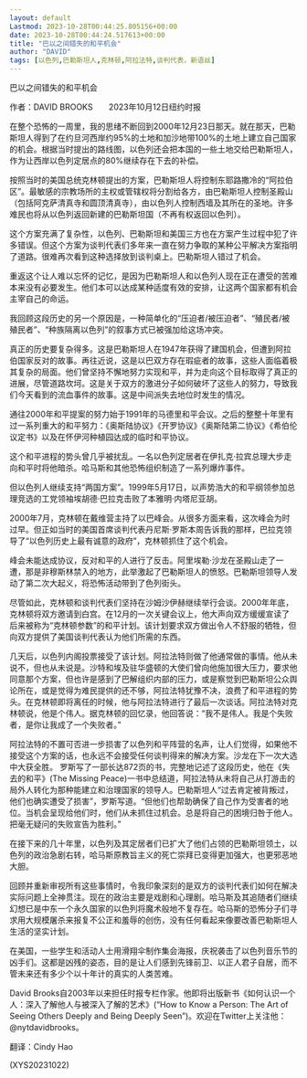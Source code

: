 ```yaml
---
layout: default
Lastmod: 2023-10-28T00:44:25.805156+00:00
date: 2023-10-28T00:44:24.517613+00:00
title: "巴以之间错失的和平机会"
author: "DAVID"
tags: [以色列,巴勒斯坦人,克林顿,阿拉法特,谈判代表，新语丝]
---
```


巴以之间错失的和平机会

作者：DAVID BROOKS　　2023年10月12日纽约时报

在整个恐怖的一周里，我的思绪不断回到2000年12月23日那天。就在那天，巴勒斯坦人得到了在约旦河西岸约95%的土地和加沙地带100%的土地上建立自己国家的机会。根据当时提出的路线图，以色列还会把本国的一些土地交给巴勒斯坦人，作为让西岸以色列定居点的80%继续存在下去的补偿。

按照当时的美国总统克林顿提出的方案，巴勒斯坦人将控制东耶路撒冷的“阿拉伯区”。最敏感的宗教场所的主权或管辖权将分割给各方，由巴勒斯坦人控制圣殿山（包括阿克萨清真寺和圆顶清真寺），由以色列人控制西墙及其所在的圣地。许多难民也将从以色列返回新建的巴勒斯坦国（不再有权返回以色列）。

这个方案充满了复杂性，以色列、巴勒斯坦和美国三方也在方案产生过程中犯了许多错误。但这个方案为谈判代表们多年来一直在努力争取的某种公平解决方案指明了道路。很难再次看到这种选择放到谈判桌上。巴勒斯坦人错过了机会。

重返这个让人难以忘怀的记忆，是因为巴勒斯坦人和以色列人现在正在遭受的苦难本来没有必要发生。他们本可以达成某种适度有效的安排，让这两个国家都有机会主宰自己的命运。

我回顾这段历史的另一个原因是，一种简单化的“压迫者/被压迫者”、“殖民者/被殖民者”、“种族隔离以色列”的叙事方式已被强加给这场冲突。

真正的历史要复杂得多。这是巴勒斯坦人在1947年获得了建国机会，但遭到阿拉伯国家反对的故事。再往近说，这是以巴双方存在瑕疵者的故事，这些人面临着极其复杂的局面。他们曾坚持不懈地努力实现和平，并为走向这个目标取得了真正的进展，尽管道路坎坷。这是关于双方的激进分子如何破坏了这些人的努力，导致我们今天看到的流血事件的故事。这是中间派失去地位时发生的情况。

通往2000年和平提案的努力始于1991年的马德里和平会议。之后的整整十年里有过一系列重大的和平努力：《奥斯陆协议》《开罗协议》《奥斯陆第二协议》《希伯伦议定书》以及在怀伊河种植园达成的临时和平协议。

这个和平进程的势头曾几乎被扰乱。一名以色列定居者在伊扎克·拉宾总理大步走向和平时将他暗杀。哈马斯和其他恐怖组织制造了一系列爆炸事件。

但以色列人继续支持“两国方案”。1999年5月17日，以声势浩大的和平纲领参加总理竞选的工党领袖埃胡德·巴拉克击败了本雅明·内塔尼亚胡。

2000年7月，克林顿在戴维营主持了以巴峰会。从很多方面来看，这次峰会为时过早。但正如当时的美国首席谈判代表丹尼斯·罗斯本周告诉我的那样，巴拉克领导了“以色列历史上最有诚意的政府”，克林顿抓住了这个机会。

峰会未能达成协议，反对和平的人进行了反击。阿里埃勒·沙龙在圣殿山走了一遭，那是非穆斯林禁入的地方，此举激起了巴勒斯坦人的愤怒。巴勒斯坦领导人发动了第二次大起义，将恐怖活动带到了色列街头。

尽管如此，克林顿和谈判代表们坚持在沙姆沙伊赫继续举行会谈。2000年年底，克林顿将双方邀请到白宫。在12月的一次关键会议上，他大声向双方缓缓宣读了后来被称为“克林顿参数”的和平计划。该计划要求双方做出令人不舒服的牺牲，但向双方提供了美国谈判代表认为他们所需的东西。

几天后，以色列内阁投票接受了该计划。阿拉法特则做了他通常做的事情。他从未说不，但也从未说是。沙特和埃及驻华盛顿的大使们曾向他施加很大压力，要求他同意那个方案，但也许是感到了巴解组织内部的压力，或是察觉到巴勒斯坦公众舆论所在，或是觉得为难民提供的还不够，阿拉法特犹豫不决，浪费了和平进程的势头。在克林顿即将离任的时候，他与阿拉法特进行了最后一次谈话。阿拉法特对克林顿说，他是个伟人。据克林顿的回忆录，他回答说：“我不是伟人。我是个失败者，是你让我成了一个失败者。”

阿拉法特的不置可否进一步损害了以色列和平阵营的名声，让人们觉得，如果他不接受这个方案的话，也永远不会接受任何谈判得来的解决方案。沙龙在下一次大选中大获全胜。 罗斯写了一部长达872页的书，完整地记述了这段历史，他在《失去的和平》(The Missing Peace)一书中总结道，阿拉法特从未将自己从打游击的局外人转化为那种能建立和治理国家的领导人。巴勒斯坦人“过去肯定被背叛过，他们也确实遭受了损害”，罗斯写道。“但他们也帮助确保了自己作为受害者的地位。当机会呈现给他们时，他们从未抓住过机会。总是将自己的困境归咎于他人。把毫无疑问的失败宣告为胜利。”

在接下来的几十年里，以色列及其定居者们已扩大了他们占领的巴勒斯坦领土，以色列的政治急剧右转，哈马斯原教旨主义的死亡崇拜已变得更加强大，也更邪恶地大胆。

回顾并重新审视所有这些事情时，令我印象深刻的是双方的谈判代表们如何在解决实际问题上全神贯注。现在的政治主要是戏剧和心理剧。哈马斯及其追随者们继续幻想已是中东一个永久国家的以色列将魔术般地不复存在。哈马斯的恐怖分子们寻求用大规模屠杀来报复不公正和羞辱的创伤，没有任何看起来像要改善巴勒斯坦人生活的坚实计划。

在美国，一些学生和活动人士用滑翔伞制作集会海报，庆祝袭击了以色列音乐节的凶手们。这都是凶残的姿态，目的是让人们感到先锋前卫、以正人君子自居，而不管未来还有多少个以十年计的真实的人类苦难。

David Brooks自2003年以来担任时报专栏作家。他即将出版新书《如何认识一个人：深入了解他人与被深入了解的艺术》(“How to Know a Person: The Art of Seeing Others Deeply and Being Deeply Seen”)。欢迎在Twitter上关注他：@nytdavidbrooks。

翻译：Cindy Hao

(XYS20231022)

